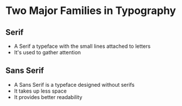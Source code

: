 # Two Major Families in Typography
## Serif
* A Serif a typeface with the small lines attached to letters
* It's used to gather attention

## Sans Serif
* A Sans Serif is a typeface designed without serifs
* It takes up less space
* It provides better readability
